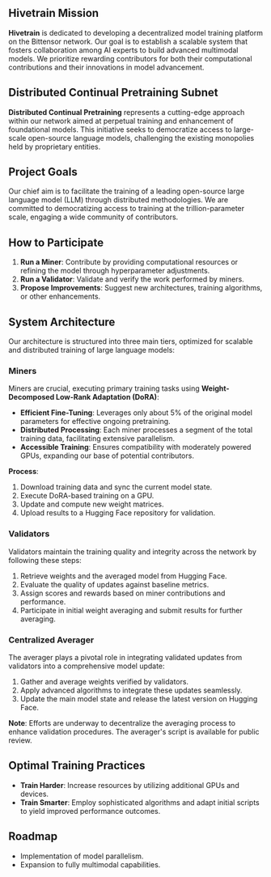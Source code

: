 ## Hivetrain Mission
**Hivetrain** is dedicated to developing a decentralized model training platform on the Bittensor network. Our goal is to establish a scalable system that fosters collaboration among AI experts to build advanced multimodal models. We prioritize rewarding contributors for both their computational contributions and their innovations in model advancement.

## Distributed Continual Pretraining Subnet
**Distributed Continual Pretraining** represents a cutting-edge approach within our network aimed at perpetual training and enhancement of foundational models. This initiative seeks to democratize access to large-scale open-source language models, challenging the existing monopolies held by proprietary entities.

## Project Goals
Our chief aim is to facilitate the training of a leading open-source large language model (LLM) through distributed methodologies. We are committed to democratizing access to training at the trillion-parameter scale, engaging a wide community of contributors.

## How to Participate
1. **Run a Miner**: Contribute by providing computational resources or refining the model through hyperparameter adjustments.
2. **Run a Validator**: Validate and verify the work performed by miners.
3. **Propose Improvements**: Suggest new architectures, training algorithms, or other enhancements.

## System Architecture
Our architecture is structured into three main tiers, optimized for scalable and distributed training of large language models:

### Miners
Miners are crucial, executing primary training tasks using **Weight-Decomposed Low-Rank Adaptation (DoRA)**:
- **Efficient Fine-Tuning**: Leverages only about 5% of the original model parameters for effective ongoing pretraining.
- **Distributed Processing**: Each miner processes a segment of the total training data, facilitating extensive parallelism.
- **Accessible Training**: Ensures compatibility with moderately powered GPUs, expanding our base of potential contributors.

**Process**:
1. Download training data and sync the current model state.
2. Execute DoRA-based training on a GPU.
3. Update and compute new weight matrices.
4. Upload results to a Hugging Face repository for validation.

### Validators
Validators maintain the training quality and integrity across the network by following these steps:
1. Retrieve weights and the averaged model from Hugging Face.
2. Evaluate the quality of updates against baseline metrics.
3. Assign scores and rewards based on miner contributions and performance.
4. Participate in initial weight averaging and submit results for further averaging.

### Centralized Averager
The averager plays a pivotal role in integrating validated updates from validators into a comprehensive model update:
1. Gather and average weights verified by validators.
2. Apply advanced algorithms to integrate these updates seamlessly.
3. Update the main model state and release the latest version on Hugging Face.

**Note**: Efforts are underway to decentralize the averaging process to enhance validation procedures. The averager's script is available for public review.

## Optimal Training Practices
- **Train Harder**: Increase resources by utilizing additional GPUs and devices.
- **Train Smarter**: Employ sophisticated algorithms and adapt initial scripts to yield improved performance outcomes.

## Roadmap
- Implementation of model parallelism.
- Expansion to fully multimodal capabilities.
